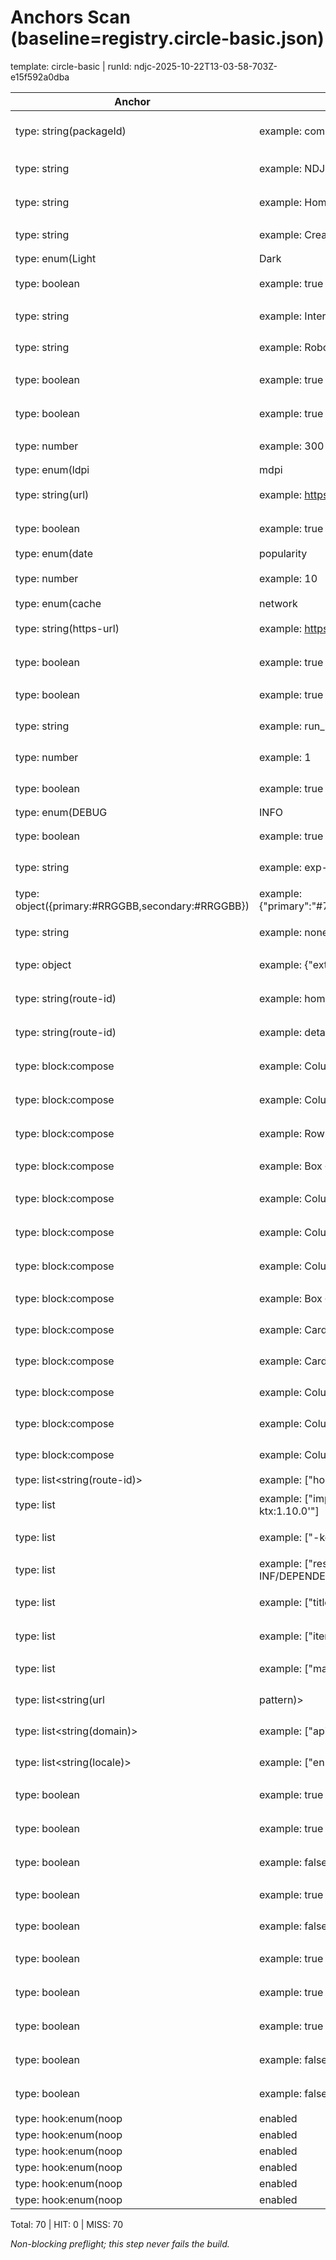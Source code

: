 # Anchors Scan (baseline=registry.circle-basic.json)

template: circle-basic | runId: ndjc-2025-10-22T13-03-58-703Z-e15f592a0dba

| Anchor | InTemplate | InSanitized | File |
|---|---|---|---|
|  type: string(packageId) | example: com.ndjc.demo.core|NDJC:PACKAGE_NAME // desc: Android applicationId / package name | type: string(packageId) | example: com.ndjc.demo.core | MISS | NO |  |
|  type: string | example: NDJC App|NDJC:APP_LABEL // desc: App 显示名称 | type: string | example: NDJC App | MISS | NO |  |
|  type: string | example: Home|NDJC:HOME_TITLE // desc: 首页标题 | type: string | example: Home | MISS | NO |  |
|  type: string | example: Create|NDJC:PRIMARY_BUTTON_TEXT // desc: 首页主按钮文案 | type: string | example: Create | MISS | NO |  |
|  type: enum(Light|Dark|System) | example: Light|NDJC:THEME_NAME // desc: 主题名称 | type: enum(Light|Dark|System) | example: Light | MISS | NO |  |
|  type: boolean | example: true|NDJC:DARK_MODE // desc: 是否启用深色模式 | type: boolean | example: true | MISS | NO |  |
|  type: string | example: Inter|NDJC:FONT_FAMILY_PRIMARY // desc: 主字体族 | type: string | example: Inter | MISS | NO |  |
|  type: string | example: Roboto|NDJC:FONT_FAMILY_SECONDARY // desc: 次字体族 | type: string | example: Roboto | MISS | NO |  |
|  type: boolean | example: true|NDJC:I18N_ENABLED // desc: 是否启用多语言 | type: boolean | example: true | MISS | NO |  |
|  type: boolean | example: true|NDJC:ANIM_ENABLED // desc: 是否启用动效 | type: boolean | example: true | MISS | NO |  |
|  type: number | example: 300|NDJC:ANIM_DURATION_MS // desc: 动效时长(毫秒) | type: number | example: 300 | MISS | NO |  |
|  type: enum(ldpi|mdpi|hdpi|xhdpi|xxhdpi) | example: mdpi|NDJC:LAYOUT_DENSITY // desc: 版式密度/目标密度 | type: enum(ldpi|mdpi|hdpi|xhdpi|xxhdpi) | example: mdpi | MISS | NO |  |
|  type: string(url) | example: https://api.example.com|NDJC:DATA_SOURCE // desc: 远端数据源根URL | type: string(url) | example: https://api.example.com | MISS | NO |  |
|  type: boolean | example: true|NDJC:SEED_ENABLED // desc: 是否启用种子数据 | type: boolean | example: true | MISS | NO |  |
|  type: enum(date|popularity|rating) | example: date|NDJC:FEED_SORT // desc: 列表排序策略 | type: enum(date|popularity|rating) | example: date | MISS | NO |  |
|  type: number | example: 10|NDJC:PAGING_SIZE // desc: 分页大小 | type: number | example: 10 | MISS | NO |  |
|  type: enum(cache|network|mixed) | example: cache|NDJC:OFFLINE_POLICY // desc: 离线策略 | type: enum(cache|network|mixed) | example: cache | MISS | NO |  |
|  type: string(https-url) | example: https://example.com/privacy|NDJC:PRIVACY_POLICY // desc: 隐私政策URL | type: string(https-url) | example: https://example.com/privacy | MISS | NO |  |
|  type: boolean | example: true|NDJC:DRAFT_ENABLED // desc: 是否启用草稿 | type: boolean | example: true | MISS | NO |  |
|  type: boolean | example: true|NDJC:USE_APP_BUNDLE // desc: 是否构建AAB | type: boolean | example: true | MISS | NO |  |
|  type: string | example: run_20251022_001|NDJC:BUILD_META:RUNID // desc: 本次构建运行ID | type: string | example: run_20251022_001 | MISS | NO |  |
|  type: number | example: 1|NDJC:FEATURE_TOGGLE:MIN // desc: 最小功能级别开关 | type: number | example: 1 | MISS | NO |  |
|  type: boolean | example: true|NDJC:DEBUG_LOG_ENABLED // desc: 调试日志开关 | type: boolean | example: true | MISS | NO |  |
|  type: enum(DEBUG|INFO|WARN|ERROR) | example: INFO|NDJC:LOG_LEVEL // desc: 日志级别 | type: enum(DEBUG|INFO|WARN|ERROR) | example: INFO | MISS | NO |  |
|  type: boolean | example: true|NDJC:CRASHLYTICS_ENABLED // desc: 崩溃上报开关 | type: boolean | example: true | MISS | NO |  |
|  type: string | example: exp-001|NDJC:EXPERIMENT_BUCKET // desc: 实验分桶名 | type: string | example: exp-001 | MISS | NO |  |
|  type: object({primary:#RRGGBB,secondary:#RRGGBB}) | example: {"primary":"#7C3AED","secondary":"#10B981"}|NDJC:THEME_COLORS // desc: 主题主副色 | type: object({primary:#RRGGBB,secondary:#RRGGBB}) | example: {"primary":"#7C3AED","secondary":"#10B981"} | MISS | NO |  |
|  type: string | example: none|NDJC:TYPOCASE_OVERRIDES // desc: 文案大小写覆盖策略 | type: string | example: none | MISS | NO |  |
|  type: object | example: {"extra":"value"}|NDJC:STRINGS_EXTRA // desc: 额外字符串资源 | type: object | example: {"extra":"value"} | MISS | NO |  |
|  type: string(route-id) | example: home|NDJC:ROUTE_HOME // desc: 首页路由ID | type: string(route-id) | example: home | MISS | NO |  |
|  type: string(route-id) | example: detail|NDJC:ROUTE_DETAIL // desc: 详情页路由ID | type: string(route-id) | example: detail | MISS | NO |  |
|  type: block:compose | example: Column { /* header */ }|BLOCK:HOME_HEADER // desc: 首页头部可替换UI片段 | type: block:compose | example: Column { /* header */ } | MISS | NO |  |
|  type: block:compose | example: Column { /* content */ }|BLOCK:HOME_BODY // desc: 首页主体内容片段 | type: block:compose | example: Column { /* content */ } | MISS | NO |  |
|  type: block:compose | example: Row { /* actions */ }|BLOCK:HOME_ACTIONS // desc: 首页操作区片段(按钮/动作) | type: block:compose | example: Row { /* actions */ } | MISS | NO |  |
|  type: block:compose | example: Box { /* splash */ }|BLOCK:SPLASH_CONTENT // desc: 启动页内容片段 | type: block:compose | example: Box { /* splash */ } | MISS | NO |  |
|  type: block:compose | example: Column { /* empty */ }|BLOCK:EMPTY_STATE // desc: 空数据态片段 | type: block:compose | example: Column { /* empty */ } | MISS | NO |  |
|  type: block:compose | example: Column { /* error */ }|BLOCK:ERROR_STATE // desc: 错误态片段 | type: block:compose | example: Column { /* error */ } | MISS | NO |  |
|  type: block:compose | example: Column { /* debug */ }|BLOCK:DEBUG_PANEL // desc: 调试信息面板片段 | type: block:compose | example: Column { /* debug */ } | MISS | NO |  |
|  type: block:compose | example: Box { /* ad */ }|BLOCK:HEADER_AD_SLOT // desc: 头部广告位片段 | type: block:compose | example: Box { /* ad */ } | MISS | NO |  |
|  type: block:compose | example: Card { /* profile */ }|BLOCK:USER_PROFILE_CARD // desc: 用户卡片片段 | type: block:compose | example: Card { /* profile */ } | MISS | NO |  |
|  type: block:compose | example: Card { /* sponsored */ }|BLOCK:SPONSORED_CARD // desc: 商业赞助卡片片段 | type: block:compose | example: Card { /* sponsored */ } | MISS | NO |  |
|  type: block:compose | example: Column { /* profile section */ }|BLOCK:PROFILE_SECTION // desc: 个人资料区片段 | type: block:compose | example: Column { /* profile section */ } | MISS | NO |  |
|  type: block:compose | example: Column { /* settings */ }|BLOCK:SETTINGS_SECTION // desc: 设置页片段 | type: block:compose | example: Column { /* settings */ } | MISS | NO |  |
|  type: block:compose | example: Column { /* settings extra */ }|BLOCK:SETTINGS_SECTION:EXTRA // desc: 设置页额外扩展片段 | type: block:compose | example: Column { /* settings extra */ } | MISS | NO |  |
|  type: list<string(route-id)> | example: ["home","detail"]|LIST:ROUTES // desc: 路由ID列表 | type: list<string(route-id)> | example: ["home","detail"] | MISS | NO |  |
|  type: list<string> | example: ["implementation 'androidx.core:core-ktx:1.10.0'"]|LIST:DEPENDENCY_SNIPPETS // desc: 额外Gradle依赖行 | type: list<string> | example: ["implementation 'androidx.core:core-ktx:1.10.0'"] | MISS | NO |  |
|  type: list<string> | example: ["-keep class com.ndjc.** { *; }"]|LIST:PROGUARD_EXTRA // desc: 额外Proguard规则 | type: list<string> | example: ["-keep class com.ndjc.** { *; }"] | MISS | NO |  |
|  type: list<string> | example: ["resources.exclude META-INF/DEPENDENCIES"]|LIST:PACKAGING_RULES // desc: 打包规则(排除/合并等) | type: list<string> | example: ["resources.exclude META-INF/DEPENDENCIES"] | MISS | NO |  |
|  type: list<string> | example: ["title","description"]|LIST:POST_FIELDS // desc: 发布/表单字段列表 | type: list<string> | example: ["title","description"] | MISS | NO |  |
|  type: list<string> | example: ["items_count"]|LIST:PLURAL_STRINGS // desc: 需复数化的字符串键 | type: list<string> | example: ["items_count"] | MISS | NO |  |
|  type: list<string> | example: ["material3"]|LIST:COMPONENT_STYLES // desc: 组件风格标识 | type: list<string> | example: ["material3"] | MISS | NO |  |
|  type: list<string(url|pattern)> | example: ["https://example.com/home"]|LIST:DEEPLINK_PATTERNS // desc: DeepLink URL 模式 | type: list<string(url|pattern)> | example: ["https://example.com/home"] | MISS | NO |  |
|  type: list<string(domain)> | example: ["api.example.com"]|LIST:NETWORK_CLEAR_TEXT // desc: 需允许HTTP明文的域名 | type: list<string(domain)> | example: ["api.example.com"] | MISS | NO |  |
|  type: list<string(locale)> | example: ["en","zh-CN"]|LIST:RES_CONFIGS_OVERRIDE // desc: 追加的语言资源配置 | type: list<string(locale)> | example: ["en","zh-CN"] | MISS | NO |  |
|  type: boolean | example: true|IF:NAV_TRANSITIONS // desc: 是否启用导航转场 | type: boolean | example: true | MISS | NO |  |
|  type: boolean | example: true|IF:BUILD_SUMMARY // desc: 构建结束输出摘要 | type: boolean | example: true | MISS | NO |  |
|  type: boolean | example: false|IF:NATIVE_SPLITS // desc: 是否启用ABI拆分 | type: boolean | example: false | MISS | NO |  |
|  type: boolean | example: true|IF:AFTER_BUILD // desc: 构建后执行hook | type: boolean | example: true | MISS | NO |  |
|  type: boolean | example: false|IF:PRE_COMMIT // desc: 提交前执行hook | type: boolean | example: false | MISS | NO |  |
|  type: boolean | example: true|IF:AFTER_INSTALL // desc: 安装后执行hook | type: boolean | example: true | MISS | NO |  |
|  type: boolean | example: true|IF:BEFORE_BUILD // desc: 构建前执行hook | type: boolean | example: true | MISS | NO |  |
|  type: boolean | example: true|IF:POST_INJECT // desc: 模板注入后执行hook | type: boolean | example: true | MISS | NO |  |
|  type: boolean | example: false|IF:BEFORE_BUNDLE // desc: 打AAB前执行hook | type: boolean | example: false | MISS | NO |  |
|  type: boolean | example: false|IF:AFTER_BUNDLE // desc: 打AAB后执行hook | type: boolean | example: false | MISS | NO |  |
|  type: hook:enum(noop|enabled|emit_event:NAME) | example: noop|HOOK:INTENT_SHARE // desc: 分享意图hook | type: hook:enum(noop|enabled|emit_event:NAME) | example: noop | MISS | NO |  |
|  type: hook:enum(noop|enabled|emit_event:NAME) | example: enabled|HOOK:FILE_PROVIDER // desc: 文件提供器hook | type: hook:enum(noop|enabled|emit_event:NAME) | example: enabled | MISS | NO |  |
|  type: hook:enum(noop|enabled|emit_event:NAME) | example: emit_event:PERM_REQUESTED|HOOK:PERMISSIONS:ON_REQUEST // desc: 动态权限请求hook | type: hook:enum(noop|enabled|emit_event:NAME) | example: emit_event:PERM_REQUESTED | MISS | NO |  |
|  type: hook:enum(noop|enabled|emit_event:NAME) | example: noop|HOOK:PRE_COMMIT:HOOK // desc: 提交前hook实现 | type: hook:enum(noop|enabled|emit_event:NAME) | example: noop | MISS | NO |  |
|  type: hook:enum(noop|enabled|emit_event:NAME) | example: emit_event:BUILD_DONE|HOOK:POST_BUILD:HOOK // desc: 构建后hook实现 | type: hook:enum(noop|enabled|emit_event:NAME) | example: emit_event:BUILD_DONE | MISS | NO |  |
|  type: hook:enum(noop|enabled|emit_event:NAME) | example: enabled|HOOK:AFTER_INSTALL:HOOK // desc: 安装后hook实现 | type: hook:enum(noop|enabled|emit_event:NAME) | example: enabled | MISS | NO |  |

Total: 70 | HIT: 0 | MISS: 70

_Non-blocking preflight; this step never fails the build._
